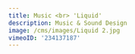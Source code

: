 ```yaml
---
title: Music <br> 'Liquid'
description: Music & Sound Design
image: /cms/images/Liquid 2.jpg
vimeoID: '234137187'
---
```











